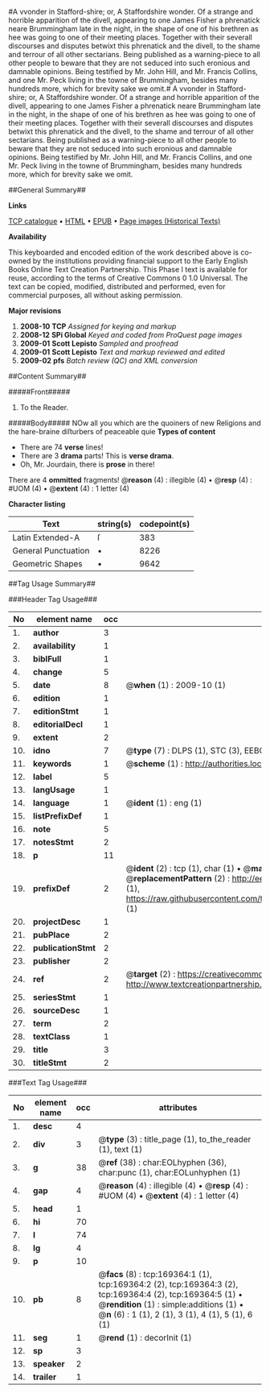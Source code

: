 #A vvonder in Stafford-shire; or, A Staffordshire wonder. Of a strange and horrible apparition of the divell, appearing to one James Fisher a phrenatick neare Brummingham late in the night, in the shape of one of his brethren as hee was going to one of their meeting places. Together with their severall discourses and disputes betwixt this phrenatick and the divell, to the shame and terrour of all other sectarians. Being published as a warning-piece to all other people to beware that they are not seduced into such eronious and damnable opinions. Being testified by Mr. John Hill, and Mr. Francis Collins, and one Mr. Peck living in the towne of Brummingham, besides many hundreds more, which for brevity sake we omit.#
A vvonder in Stafford-shire; or, A Staffordshire wonder. Of a strange and horrible apparition of the divell, appearing to one James Fisher a phrenatick neare Brummingham late in the night, in the shape of one of his brethren as hee was going to one of their meeting places. Together with their severall discourses and disputes betwixt this phrenatick and the divell, to the shame and terrour of all other sectarians. Being published as a warning-piece to all other people to beware that they are not seduced into such eronious and damnable opinions. Being testified by Mr. John Hill, and Mr. Francis Collins, and one Mr. Peck living in the towne of Brummingham, besides many hundreds more, which for brevity sake we omit.

##General Summary##

**Links**

[TCP catalogue](http://www.ota.ox.ac.uk/tcp/)  • 
[HTML](http://tei.it.ox.ac.uk/tcp/Texts-HTML/free/A96/A96840.html)  • 
[EPUB](http://tei.it.ox.ac.uk/tcp/Texts-EPUB/free/A96/A96840.epub) • 
[Page images (Historical Texts)](https://data.historicaltexts.jisc.ac.uk/view?pubId=eebo-99872290e&pageId=eebo-99872290e-169364-1)

**Availability**

This keyboarded and encoded edition of the
	       work described above is co-owned by the institutions
	       providing financial support to the Early English Books
	       Online Text Creation Partnership. This Phase I text is
	       available for reuse, according to the terms of Creative
	       Commons 0 1.0 Universal. The text can be copied,
	       modified, distributed and performed, even for
	       commercial purposes, all without asking permission.

**Major revisions**

1. __2008-10__ __TCP__ *Assigned for keying and markup*
1. __2008-12__ __SPi Global__ *Keyed and coded from ProQuest page images*
1. __2009-01__ __Scott Lepisto__ *Sampled and proofread*
1. __2009-01__ __Scott Lepisto__ *Text and markup reviewed and edited*
1. __2009-02__ __pfs__ *Batch review (QC) and XML conversion*

##Content Summary##

#####Front#####

1. To the Reader.

#####Body#####
NOw all you which are the quoiners of new Religions and the hare-braine diſturbers of peaceable quie
**Types of content**

  * There are 74 **verse** lines!
  * There are 3 **drama** parts! This is **verse drama**.
  * Oh, Mr. Jourdain, there is **prose** in there!

There are 4 **ommitted** fragments! 
 @__reason__ (4) : illegible (4)  •  @__resp__ (4) : #UOM (4)  •  @__extent__ (4) : 1 letter (4)

**Character listing**


|Text|string(s)|codepoint(s)|
|---|---|---|
|Latin Extended-A|ſ|383|
|General Punctuation|•|8226|
|Geometric Shapes|▪|9642|

##Tag Usage Summary##

###Header Tag Usage###

|No|element name|occ|attributes|
|---|---|---|---|
|1.|__author__|3||
|2.|__availability__|1||
|3.|__biblFull__|1||
|4.|__change__|5||
|5.|__date__|8| @__when__ (1) : 2009-10 (1)|
|6.|__edition__|1||
|7.|__editionStmt__|1||
|8.|__editorialDecl__|1||
|9.|__extent__|2||
|10.|__idno__|7| @__type__ (7) : DLPS (1), STC (3), EEBO-CITATION (1), PROQUEST (1), VID (1)|
|11.|__keywords__|1| @__scheme__ (1) : http://authorities.loc.gov/ (1)|
|12.|__label__|5||
|13.|__langUsage__|1||
|14.|__language__|1| @__ident__ (1) : eng (1)|
|15.|__listPrefixDef__|1||
|16.|__note__|5||
|17.|__notesStmt__|2||
|18.|__p__|11||
|19.|__prefixDef__|2| @__ident__ (2) : tcp (1), char (1)  •  @__matchPattern__ (2) : ([0-9\-]+):([0-9IVX]+) (1), (.+) (1)  •  @__replacementPattern__ (2) : http://eebo.chadwyck.com/downloadtiff?vid=$1&page=$2 (1), https://raw.githubusercontent.com/textcreationpartnership/Texts/master/tcpchars.xml#$1 (1)|
|20.|__projectDesc__|1||
|21.|__pubPlace__|2||
|22.|__publicationStmt__|2||
|23.|__publisher__|2||
|24.|__ref__|2| @__target__ (2) : https://creativecommons.org/publicdomain/zero/1.0/ (1), http://www.textcreationpartnership.org/docs/. (1)|
|25.|__seriesStmt__|1||
|26.|__sourceDesc__|1||
|27.|__term__|2||
|28.|__textClass__|1||
|29.|__title__|3||
|30.|__titleStmt__|2||


###Text Tag Usage###

|No|element name|occ|attributes|
|---|---|---|---|
|1.|__desc__|4||
|2.|__div__|3| @__type__ (3) : title_page (1), to_the_reader (1), text (1)|
|3.|__g__|38| @__ref__ (38) : char:EOLhyphen (36), char:punc (1), char:EOLunhyphen (1)|
|4.|__gap__|4| @__reason__ (4) : illegible (4)  •  @__resp__ (4) : #UOM (4)  •  @__extent__ (4) : 1 letter (4)|
|5.|__head__|1||
|6.|__hi__|70||
|7.|__l__|74||
|8.|__lg__|4||
|9.|__p__|10||
|10.|__pb__|8| @__facs__ (8) : tcp:169364:1 (1), tcp:169364:2 (2), tcp:169364:3 (2), tcp:169364:4 (2), tcp:169364:5 (1)  •  @__rendition__ (1) : simple:additions (1)  •  @__n__ (6) : 1 (1), 2 (1), 3 (1), 4 (1), 5 (1), 6 (1)|
|11.|__seg__|1| @__rend__ (1) : decorInit (1)|
|12.|__sp__|3||
|13.|__speaker__|2||
|14.|__trailer__|1||
